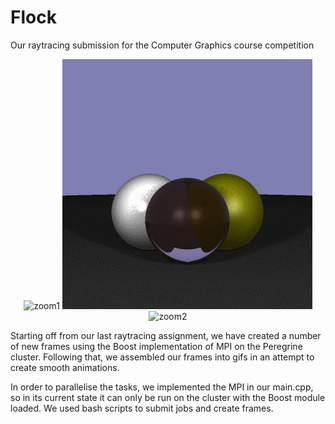 # Flock
Our raytracing submission for the Computer Graphics course competition

<p align="center">
  <img src="Gifs/zoom1.gif" width="400" title="zoom1">
  <img src="Gifs/flyover1.gif" width="400" title="flyover1">
  <img src="Gifs/zoom2.gif" width="400" title="zoom2">
 </p>

Starting off from our last raytracing assignment, we have created a number of new frames using the Boost implementation of MPI on the Peregrine cluster. Following that, we assembled our frames into gifs in an attempt to create smooth animations.

In order to parallelise the tasks, we implemented the MPI in our main.cpp, so in its current state it can only be run on the cluster with the Boost module loaded. We used bash scripts to submit jobs and create frames.
